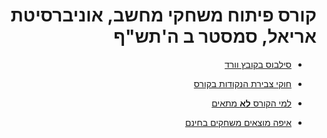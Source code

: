 <div dir='rtl' lang='he'>

# קורס פיתוח משחקי מחשב, אוניברסיטת אריאל, סמסטר ב ה'תש"ף 


* [סילבוס בקובץ וורד](syllabus.docx)

* [חוקי צבירת הנקודות בקורס](grade-rules.md)

* [למי הקורס **לא** מתאים](disclaimer.md)

* [איפה מוצאים משחקים בחינם](free-games.md)


</div>